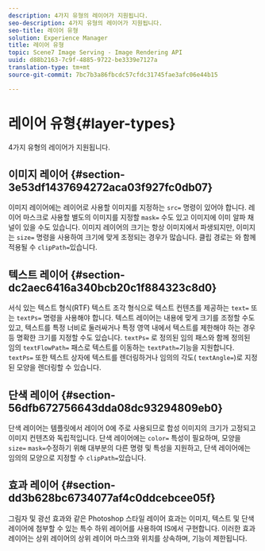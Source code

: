 ```yaml
---
description: 4가지 유형의 레이어가 지원됩니다.
seo-description: 4가지 유형의 레이어가 지원됩니다.
seo-title: 레이어 유형
solution: Experience Manager
title: 레이어 유형
topic: Scene7 Image Serving - Image Rendering API
uuid: d88b2163-7c9f-4885-9722-be3339e7127a
translation-type: tm+mt
source-git-commit: 7bc7b3a86fbcdc57cfdc31745fae3afc06e44b15

---
```



# 레이어 유형{#layer-types}

4가지 유형의 레이어가 지원됩니다.

## 이미지 레이어 {#section-3e53df1437694272aca03f927fc0db07}

이미지 레이어에는 레이어로 사용할 이미지를 지정하는 `src=` 명령이 있어야 합니다. 레이어 마스크로 사용할 별도의 이미지를 지정할 `mask=` 수도 있고 이미지에 이미 알파 채널이 있을 수도 있습니다. 이미지 레이어의 크기는 항상 이미지에서 파생되지만, 이미지는 `size=` 명령을 사용하여 크기에 맞게 조정되는 경우가 많습니다. 클립 경로는 와 함께 적용될 수 `clipPath=`있습니다.

## 텍스트 레이어 {#section-dc2aec6416a340bcb20c1f884323c8d0}

서식 있는 텍스트 형식(RTF) 텍스트 조각 형식으로 텍스트 컨텐츠를 제공하는 `text=` 또는 `textPs=` 명령을 사용해야 합니다. 텍스트 레이어는 내용에 맞게 크기를 조정할 수도 있고, 텍스트를 특정 너비로 둘러싸거나 특정 영역 내에서 텍스트를 제한해야 하는 경우 등 명확한 크기를 지정할 수도 있습니다. `textPs=` 로 정의된 임의 패스와 함께 정의된 임의 `textFlowPath=` 패스로 텍스트를 이동하는 `textPath=`기능을 지원합니다. `textPs=` 또한 텍스트 상자에 텍스트를 렌더링하거나 임의의 각도( `textAngle=`)로 지정된 모양을 렌더링할 수 있습니다.

## 단색 레이어 {#section-56dfb672756643dda08dc93294809eb0}

단색 레이어는 템플릿에서 레이어 0에 주로 사용되므로 합성 이미지의 크기가 고정되고 이미지 컨텐츠와 독립적입니다. 단색 레이어에는 `color=` 특성이 필요하며, 모양을 `size=` `mask=`수정하기 위해 대부분의 다른 명령 및 특성을 지원하고, 단색 레이어에는 임의의 모양으로 지정할 수 `clipPath=`있습니다.

## 효과 레이어 {#section-dd3b628bc6734077af4c0ddcebcee05f}

그림자 및 광선 효과와 같은 Photoshop 스타일 레이어 효과는 이미지, 텍스트 및 단색 레이어에 첨부할 수 있는 특수 하위 레이어를 사용하여 IS에서 구현합니다. 이러한 효과 레이어는 상위 레이어의 상위 레이어 마스크와 위치를 상속하며, 기능이 제한됩니다.
